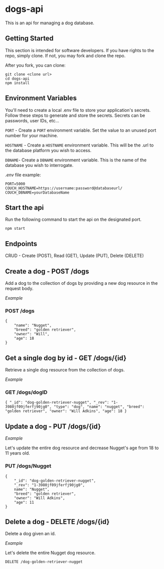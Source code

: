 # dogs-api
This is an api for managing a dog database.

## Getting Started
This section is intended for software developers.  If you have rights to the repo, simply clone. If not, you may fork and clone the repo.

After you fork, you can clone:

```
git clone <clone url>
cd dogs-api
npm install
```

## Environment Variables

You'll need to create a local .env file to store your application's secrets. Follow these steps to generate and store the secrets. Secrets can be passwords, user IDs, etc...


`PORT` - Create a `PORT` environment variable. Set the value to an unused port number for your machine.


`HOSTNAME` - Create a `HOSTNAME` environment variable. This will be the .url to the database platform you wish to access.


`DBNAME`- Create a `DBNAME` environment variable.  This is the name of the database you wish to interrogate.

*.env* file example:

```
PORT=5000
COUCH_HOSTNAME=https://username:password@databaseurl/
COUCH_DBNAME=yourDatabaseName
```
## Start the api
Run the following command to start the api on the designated port.

`npm start`

## Endpoints
CRUD - Create (POST), Read (GET), Update (PUT), Delete (DELETE)

## Create a dog - POST /dogs
Add a dog to the collection of dogs by providing a new dog resource in the request body.

*Example*


### POST /dogs

```
{
    "name": "Nugget",
    "breed": "golden retriever",
    "owner": "Will",
    "age": 18
}
```

## Get a single dog by id - GET /dogs/{id}
Retrieve a single dog resource from the collection of dogs.

*Example*

### GET /dogs/dogID

`{
    "_id": "dog-golden-retriever-nugget",
    "_rev": "1-3980jf09jferfj90jg0",
    "type": "dog",
    "name": "nugget",
    "breed": "golden retriever",
    "owner": "Will Adkins",
    "age": 18
}`

## Update a dog - PUT /dogs/{id}

*Example*

Let's update the entire dog resource and decrease Nugget's age from 18 to 11 years old.

### PUT /dogs/Nugget
```
{
    "_id": "dog-golden-retriever-nugget",
    "_rev": "1-3980jf09jferfj90jg0",
    name": "Nugget",
    "breed": "golden retriever",
    "owner": "Will Adkins",
    "age": 11
}
```

## Delete a dog - DELETE /dogs/{id}
Delete a dog given an id.

*Example*

Let's delete the entire Nugget dog resource.

```
DELETE /dog-golden-retriever-nugget
```
